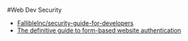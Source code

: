 #Web Dev Security 

- [FallibleInc/security-guide-for-developers](https://github.com/FallibleInc/security-guide-for-developers)
- [The definitive guide to form-based website authentication](http://stackoverflow.com/questions/549/the-definitive-guide-to-form-based-website-authentication)
